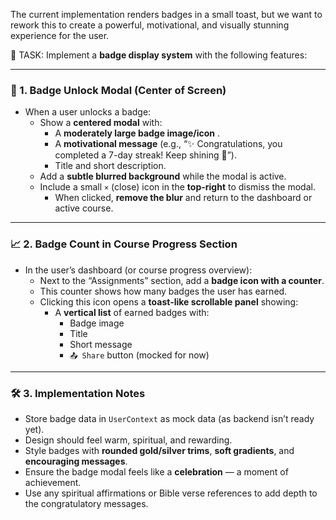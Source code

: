 
The current implementation renders badges in a small toast, but we want to rework this to create a powerful, motivational, and visually stunning experience for the user.

🎯 TASK: Implement a **badge display system** with the following features:

---

### 🥇 1. **Badge Unlock Modal (Center of Screen)**

- When a user unlocks a badge:
  - Show a **centered modal** with:
    - A **moderately large badge image/icon** .
    - A **motivational message** (e.g., “✨ Congratulations, you completed a 7-day streak! Keep shining 🙌”).
    - Title and short description.
  - Add a **subtle blurred background** while the modal is active.
  - Include a small `×` (close) icon in the **top-right** to dismiss the modal.
    - When clicked, **remove the blur** and return to the dashboard or active course.

---

### 📈 2. **Badge Count in Course Progress Section**

- In the user’s dashboard (or course progress overview):
  - Next to the “Assignments” section, add a **badge icon with a counter**.
  - This counter shows how many badges the user has earned.
  - Clicking this icon opens a **toast-like scrollable panel** showing:
    - A **vertical list** of earned badges with:
      - Badge image
      - Title
      - Short message
      - `📤 Share` button (mocked for now)

---

### 🛠 3. **Implementation Notes**

- Store badge data in `UserContext` as mock data (as backend isn’t ready yet).
- Design should feel warm, spiritual, and rewarding.
- Style badges with **rounded gold/silver trims**, **soft gradients**, and **encouraging messages**.
- Ensure the badge modal feels like a **celebration** — a moment of achievement.
- Use any spiritual affirmations or Bible verse references to add depth to the congratulatory messages.

